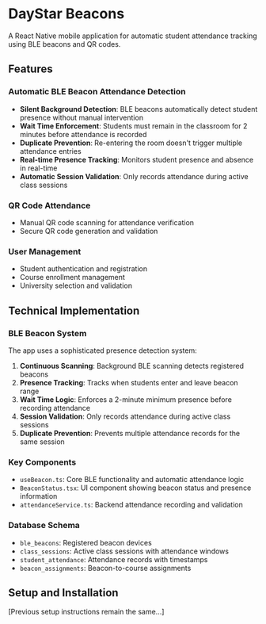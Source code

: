 # DayStar Beacons

A React Native mobile application for automatic student attendance tracking using BLE beacons and QR codes.

## Features

### Automatic BLE Beacon Attendance Detection
- **Silent Background Detection**: BLE beacons automatically detect student presence without manual intervention
- **Wait Time Enforcement**: Students must remain in the classroom for 2 minutes before attendance is recorded
- **Duplicate Prevention**: Re-entering the room doesn't trigger multiple attendance entries
- **Real-time Presence Tracking**: Monitors student presence and absence in real-time
- **Automatic Session Validation**: Only records attendance during active class sessions

### QR Code Attendance
- Manual QR code scanning for attendance verification
- Secure QR code generation and validation

### User Management
- Student authentication and registration
- Course enrollment management
- University selection and validation

## Technical Implementation

### BLE Beacon System
The app uses a sophisticated presence detection system:

1. **Continuous Scanning**: Background BLE scanning detects registered beacons
2. **Presence Tracking**: Tracks when students enter and leave beacon range
3. **Wait Time Logic**: Enforces a 2-minute minimum presence before recording attendance
4. **Session Validation**: Only records attendance during active class sessions
5. **Duplicate Prevention**: Prevents multiple attendance records for the same session

### Key Components

- `useBeacon.ts`: Core BLE functionality and automatic attendance logic
- `BeaconStatus.tsx`: UI component showing beacon status and presence information
- `attendanceService.ts`: Backend attendance recording and validation

### Database Schema
- `ble_beacons`: Registered beacon devices
- `class_sessions`: Active class sessions with attendance windows
- `student_attendance`: Attendance records with timestamps
- `beacon_assignments`: Beacon-to-course assignments

## Setup and Installation

[Previous setup instructions remain the same...]